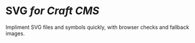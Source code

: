 # SVG *for Craft CMS*
Impliment SVG files and symbols quickly, with browser checks and fallback images.
